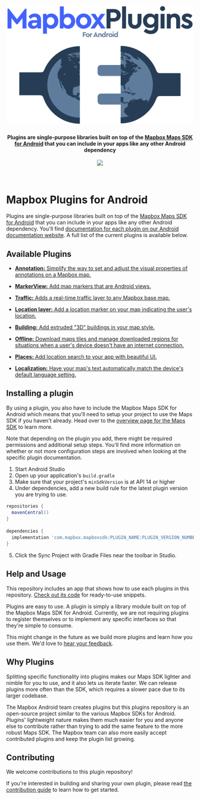 <h1 align="center">
  <br>
  <a href="https://www.mapbox.com/android-docs/plugins/overview/"><img src="https://github.com/mapbox/mapbox-plugins-android/blob/master/.github/mbx-plugins-logo.png" alt="Mapbox Plugins" width="500"></a>
</h1>

<h4 align="center">Plugins are single-purpose libraries built on top of the <a href="https://www.mapbox.com/android-docs/">Mapbox Maps SDK for Android</a> that you can include in your apps like any other Android dependency</h4>

<p align="center">
  <a href="https://circleci.com/gh/mapbox/mapbox-plugins-android">
    <img src="https://circleci.com/gh/mapbox/mapbox-plugins-android.svg?style=shield&circle-token=:circle-token">
  </a>
</p>
<br>

# Mapbox Plugins for Android

Plugins are single-purpose libraries built on top of the [Mapbox Maps SDK for Android](https://www.mapbox.com/android-docs/) that you can include in your apps like any other Android dependency. You'll find [documentation for each plugin on our Android documentation website](https://www.mapbox.com/android-docs/plugins/overview/). A full list of the current plugins is available below.

## Available Plugins
 
* [**Annotation:** Simplify the way to set and adjust the visual properties of annotations on a Mapbox map.](https://github.com/mapbox/mapbox-plugins-android/tree/master/plugin-annotation)

* [**MarkerView:** Add map markers that are Android views.](https://github.com/mapbox/mapbox-plugins-android/tree/master/plugin-markerview)
 
* [**Traffic:** Adds a real-time traffic layer to any Mapbox base map.](https://github.com/mapbox/mapbox-plugins-android/tree/master/plugin-traffic)

* [**Location layer:** Add a location marker on your map indicating the user's location.](https://github.com/mapbox/mapbox-plugins-android/tree/master/plugin-locationlayer)

* [**Building:** Add extruded "3D" buildings in your map style.](https://github.com/mapbox/mapbox-plugins-android/tree/master/plugin-building)

* [**Offline:** Download maps tiles and manage downloaded regions for situations when a user's device doesn't have an internet connection.](https://github.com/mapbox/mapbox-plugins-android/tree/master/plugin-offline)

* [**Places:** Add location search to your app with beautiful UI.](https://github.com/mapbox/mapbox-plugins-android/tree/master/plugin-places)

* [**Localization:** Have your map's text automatically match the device's default language setting.](https://github.com/mapbox/mapbox-plugins-android/tree/master/plugin-localization)

## Installing a plugin

By using a plugin, you also have to include the Mapbox Maps SDK for Android which means that you'll need to setup your project to use the Maps SDK if you haven't already. Head over to the [overview page for the Maps SDK](https://www.mapbox.com/android-docs/map-sdk/overview/) to learn more.

Note that depending on the plugin you add, there might be required permissions and additional setup steps. You'll find more information on whether or not more configuration steps are involved when looking at the specific plugin documentation.

1. Start Android Studio
2. Open up your application's `build.gradle`
3. Make sure that your project's `minSdkVersion` is at API 14 or higher
4. Under dependencies, add a new build rule for the latest plugin version you are trying to use.
```gradle
repositories {
  mavenCentral()
}

dependencies {
  implementation 'com.mapbox.mapboxsdk:PLUGIN_NAME:PLUGIN_VERSION_NUMBER'
}
```
5. Click the Sync Project with Gradle Files near the toolbar in Studio.

## Help and Usage

This repository includes an app that shows how to use each plugins in this repository. [Check out its code](https://github.com/mapbox/mapbox-plugins-android/tree/master/app/src/main/java/com/mapbox/mapboxsdk/plugins/testapp) for ready-to-use snippets.

Plugins are easy to use. A plugin is simply a library module built on top of the Mapbox Maps SDK for Android. Currently, we are not requiring plugins to register themselves or to implement any specific interfaces so that they're simple to consume.

This might change in the future as we build more plugins and learn how you use them. We'd love to [hear your feedback](https://github.com/mapbox/mapbox-plugins-android/issues).

## Why Plugins

Splitting specific functionality into plugins makes our Maps SDK lighter and nimble for you to use, and it also lets us iterate faster. We can release plugins more often than the SDK, which requires a slower pace due to its larger codebase.

The Mapbox Android team creates plugins but this plugins repository is an open-source project similar to the various Mapbox SDKs for Android.
Plugins' lightweight nature makes them much easier for you and anyone else to contribute rather than trying to add the same feature to the more robust Maps SDK. The Mapbox team can also more easily accept contributed plugins and keep the plugin list growing.

## Contributing

We welcome contributions to this plugin repository!

If you're interested in building and sharing your own plugin, please read [the contribution guide](https://github.com/mapbox/mapbox-plugins-android/blob/master/CONTRIBUTING.md) to learn how to get started.
